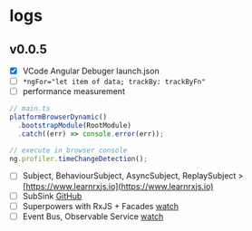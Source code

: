 # logs

## v0.0.5

- [x] VCode Angular Debuger launch.json
- [ ] `*ngFor="let item of data; trackBy: trackByFn"`
- [ ] performance measurement

```typescript
// main.ts
platformBrowserDynamic()
  .bootstrapModule(RootModule)
  .catch((err) => console.error(err));
```

```javascript
// execute in browser console
ng.profiler.timeChangeDetection();
```

- [ ] Subject, BehaviourSubject, AsyncSubject, ReplaySubject > [https://www.learnrxjs.io](https://www.learnrxjs.io)
- [ ] SubSink [GitHub](https://github.com/wardbell/subsink/blob/master/src/subsink.ts)
- [ ] Superpowers with RxJS + Facades [watch](https://www.youtube.com/watch?v=h-F5uYM69a4)
- [ ] Event Bus, Observable Service [watch](https://youtu.be/_q-HL9YX_pk?t=685)
